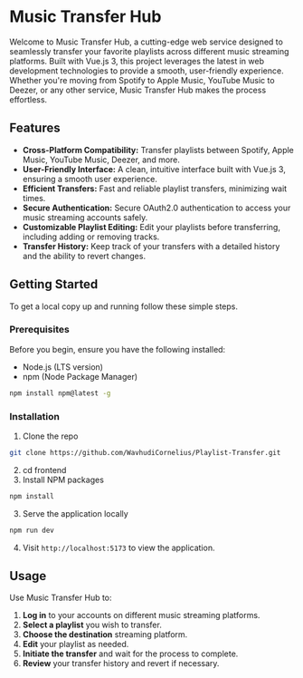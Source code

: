# Music Transfer Hub

Welcome to Music Transfer Hub, a cutting-edge web service designed to seamlessly transfer your favorite playlists across different music streaming platforms. Built with Vue.js 3, this project leverages the latest in web development technologies to provide a smooth, user-friendly experience. Whether you're moving from Spotify to Apple Music, YouTube Music to Deezer, or any other service, Music Transfer Hub makes the process effortless.

## Features

- **Cross-Platform Compatibility:** Transfer playlists between Spotify, Apple Music, YouTube Music, Deezer, and more.
- **User-Friendly Interface:** A clean, intuitive interface built with Vue.js 3, ensuring a smooth user experience.
- **Efficient Transfers:** Fast and reliable playlist transfers, minimizing wait times.
- **Secure Authentication:** Secure OAuth2.0 authentication to access your music streaming accounts safely.
- **Customizable Playlist Editing:** Edit your playlists before transferring, including adding or removing tracks.
- **Transfer History:** Keep track of your transfers with a detailed history and the ability to revert changes.

## Getting Started

To get a local copy up and running follow these simple steps.

### Prerequisites

Before you begin, ensure you have the following installed:
- Node.js (LTS version)
- npm (Node Package Manager)
```sh
npm install npm@latest -g
```

### Installation

1. Clone the repo
```sh
git clone https://github.com/WavhudiCornelius/Playlist-Transfer.git
```
2. cd frontend
3. Install NPM packages
```sh
npm install
```
3. Serve the application locally
```sh
npm run dev
```
4. Visit `http://localhost:5173` to view the application.

## Usage

Use Music Transfer Hub to:
1. **Log in** to your accounts on different music streaming platforms.
2. **Select a playlist** you wish to transfer.
3. **Choose the destination** streaming platform.
4. **Edit** your playlist as needed.
5. **Initiate the transfer** and wait for the process to complete.
6. **Review** your transfer history and revert if necessary.

<!--
For more detailed usage instructions, please refer to the [Documentation](#).

## Contributing

Contributions are what make the open-source community such an amazing place to learn, inspire, and create. Any contributions you make are **greatly appreciated**.

Please refer to the [CONTRIBUTING.md](CONTRIBUTING.md) for more information on our code of conduct, and the process for submitting pull requests.

## License

Distributed under the MIT License. See `LICENSE` for more information.

## Acknowledgments

- Vue.js Team for the amazing framework.
- All music streaming platforms for their APIs and making this project possible.
- [Your Name] and all contributors to this project.

---

This template is a starting point for your project's README. Depending on the specifics of your project, you may want to add sections such as 'Known Issues', 'Future Features', 'Support', or 'Contact Information'. Adjust and expand it as your project grows.
-->
